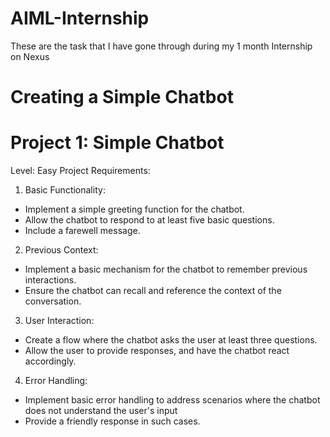 # AIML-Internship
These are the task that I have gone through during my 1 month Internship on Nexus

# Creating a Simple Chatbot
# Project 1: Simple Chatbot
Level: Easy
Project Requirements:
1. Basic Functionality:
- Implement a simple greeting function for the chatbot.
- Allow the chatbot to respond to at least five basic questions.
- Include a farewell message.
2. Previous Context:
- Implement a basic mechanism for the chatbot to remember previous interactions.
- Ensure the chatbot can recall and reference the context of the conversation.
3. User Interaction:
- Create a flow where the chatbot asks the user at least three questions.
- Allow the user to provide responses, and have the chatbot react accordingly.
4. Error Handling:
- Implement basic error handling to address scenarios where the chatbot does not understand the user's input
- Provide a friendly response in such cases.
